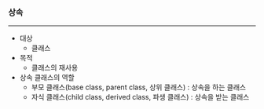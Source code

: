 ### 상속

------

- 대상
  - 클래스
- 목적
  - 클래스의 재사용
- 상속 클래스의 역할
  - 부모 클래스(base class, parent class, 상위 클래스) : 상속을 하는 클래스
  - 자식 클래스(child class, derived class, 파생 클래스) : 상속을 받는 클래스